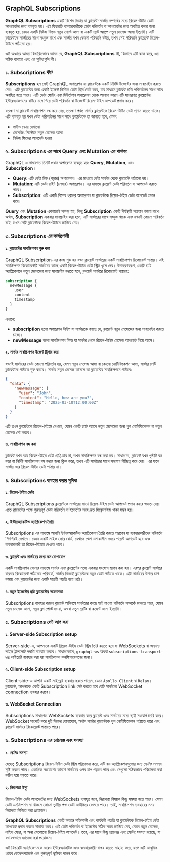 ## GraphQL Subscriptions

**GraphQL Subscriptions** একটি বিশেষ ফিচার যা ক্লায়েন্ট-সার্ভার সম্পর্কের মধ্যে রিয়েল-টাইম ডেটা আপডেটের জন্য ব্যবহৃত হয়। এই ফিচারটি ব্যবহারকারীকে ডেটা পরিবর্তন বা আপডেটের জন্য অবহিত করার জন্য ব্যবহৃত হয়, যেমন একটি নিউজ ফিডে নতুন পোস্ট আসা বা একটি চ্যাট অ্যাপে নতুন মেসেজ আসা ইত্যাদি। এটি ক্লায়েন্টকে সার্ভারের সাথে সংযুক্ত রাখে এবং সার্ভার যখন কোনো পরিবর্তন ঘটায়, তখন সেই পরিবর্তন ক্লায়েন্টে রিয়েল-টাইমে পাঠানো হয়।

এই অধ্যায়ে আমরা বিস্তারিতভাবে জানব যে, **GraphQL Subscriptions** কী, কিভাবে এটি কাজ করে, এর সঠিক ব্যবহার এবং এর সুবিধাগুলি কী।


### **১. Subscriptions কী?**

**Subscriptions** হল সেই GraphQL অপারেশন যা ক্লায়েন্টকে একটি নির্দিষ্ট ইভেন্টের জন্য সাবস্ক্রাইব করতে দেয়। এটি ক্লায়েন্টের জন্য একটি ইভেন্ট ভিত্তিক ডেটা স্ট্রিম তৈরি করে, যার মাধ্যমে ক্লায়েন্ট প্রতি পরিবর্তনের সাথে সাথে অবহিত হতে পারে। এটি ডেটা ফেচিং এবং মিউটেশন অপারেশন থেকে আলাদা কারণ এটি সাধারণত ক্লায়েন্টের ইন্টারঅ্যাকশনের বাইরে চলে গিয়ে ডেটা পরিবর্তন বা ইভেন্টে রিয়েল-টাইম আপডেট প্রদান করে।

যতক্ষণ না ক্লায়েন্ট সাবস্ক্রিপশন বন্ধ করে দেয়, ততক্ষণ পর্যন্ত সার্ভার ক্লায়েন্টকে রিয়েল-টাইম ডেটা প্রদান করতে থাকে। এটি ব্যবহৃত হয় যখন ডেটা পরিবর্তনের সাথে সাথে ক্লায়েন্টকে তা জানতে হবে, যেমন:
- লাইভ স্কোর দেখানো
- মেসেজিং সিস্টেমে নতুন মেসেজ আসা
- নিউজ ফিডের আপডেট হওয়া


### **২. Subscriptions এর সাথে Query এবং Mutation এর পার্থক্য**

GraphQL এ সাধারণত তিনটি প্রধান অপারেশন ব্যবহৃত হয়: **Query**, **Mutation**, এবং **Subscription**।

- **Query**: এটি ডেটা রিড (পড়ার) অপারেশন। এর মাধ্যমে ডেটা সার্ভার থেকে ক্লায়েন্টে পাঠানো হয়।
- **Mutation**: এটি ডেটা রাইট (লেখার) অপারেশন। এর মাধ্যমে ক্লায়েন্ট ডেটা পরিবর্তন বা আপডেট করতে পারে।
- **Subscription**: এটি একটি বিশেষ ধরনের অপারেশন যা ক্লায়েন্টকে রিয়েল-টাইম ডেটা আপডেট প্রদান করে।

**Query** এবং **Mutation** একবারেই সম্পন্ন হয়, কিন্তু **Subscription** একটি দীর্ঘস্থায়ী সংযোগ বজায় রাখে। অর্থাৎ, **Subscription** একবার সাবস্ক্রাইব করা হলে, এটি সার্ভারের সাথে সংযুক্ত থাকে এবং যখনই কোনো পরিবর্তন ঘটে, তখন সেটি ক্লায়েন্টকে রিয়েল-টাইমে জানিয়ে দেয়।


### **৩. Subscriptions এর কার্যপ্রণালী**

#### **১. ক্লায়েন্টের সাবস্ক্রিপশন শুরু করা**
GraphQL Subscription-এর কাজ শুরু হয় যখন ক্লায়েন্ট সার্ভারের একটি সাবস্ক্রিপশন রিকোয়েস্ট পাঠায়। এই সাবস্ক্রিপশন রিকোয়েস্টটি সার্ভারের কাছে একটি রিয়েল-টাইম ডেটা স্ট্রিম খুলে দেয়। উদাহরণস্বরূপ, একটি চ্যাট অ্যাপ্লিকেশনে নতুন মেসেজের জন্য সাবস্ক্রাইব করতে হলে, ক্লায়েন্ট সার্ভারে রিকোয়েস্ট পাঠাবে:

```graphql
subscription {
  newMessage {
    user
    content
    timestamp
  }
}
```

এখানে:
- **subscription** হলো অপারেশন টাইপ যা সার্ভারকে বলছে যে, ক্লায়েন্ট নতুন মেসেজের জন্য সাবস্ক্রাইব করতে চাচ্ছে।
- **newMessage** হলো সাবস্ক্রিপশন ফিল্ড যা সার্ভার থেকে রিয়েল-টাইম মেসেজ আপডেট নিয়ে আসে।

#### **২. সার্ভার সাবস্ক্রিপশন ইভেন্ট ট্রিগার করা**
যখনই সার্ভারের ডেটা কোনো পরিবর্তন হয়, যেমন নতুন মেসেজ আসা বা কোনো নোটিফিকেশন আসা, সার্ভার সেটি ক্লায়েন্টকে পাঠাতে শুরু করবে। সার্ভার নতুন মেসেজ আসলে তা ক্লায়েন্টের সাবস্ক্রিপশনে পাঠাবে:

```json
{
  "data": {
    "newMessage": {
      "user": "John",
      "content": "Hello, how are you?",
      "timestamp": "2025-03-10T12:00:00Z"
    }
  }
}
```

এটি তখন ক্লায়েন্টকে রিয়েল-টাইমে দেখাবে, যেমন একটি চ্যাট অ্যাপে নতুন মেসেজের জন্য পুশ নোটিফিকেশন বা নতুন মেসেজ শো করবে।

#### **৩. সাবস্ক্রিপশন বন্ধ করা**
ক্লায়েন্ট যখন আর রিয়েল-টাইম ডেটা প্রাপ্তি চায় না, তখন সাবস্ক্রিপশন বন্ধ করা হয়। সাধারণত, ক্লায়েন্ট যখন পৃষ্ঠাটি বন্ধ করে বা নির্দিষ্ট সাবস্ক্রিপশন বন্ধ করার জন্য ক্লিক করে, তখন এটি সার্ভারের সাথে সংযোগ বিচ্ছিন্ন করে দেয়। এর ফলে সার্ভার আর রিয়েল-টাইম ডেটা পাঠায় না। 


### **৪. Subscriptions ব্যবহার করার সুবিধা**

#### **১. রিয়েল-টাইম ডেটা**
GraphQL Subscriptions ক্লায়েন্টকে সার্ভারের সাথে রিয়েল-টাইম ডেটা আপডেট প্রদান করার ক্ষমতা দেয়। এতে ক্লায়েন্টের পক্ষে গুরুত্বপূর্ণ ডেটা পরিবর্তন বা ইভেন্টের সঙ্গে দ্রুত সিঙ্ক্রোনাইজ থাকা সম্ভব হয়।

#### **২. ইন্টারঅ্যাকটিভ অ্যাপ্লিকেশন তৈরি**
Subscriptions এর মাধ্যমে আপনি ইন্টারঅ্যাকটিভ অ্যাপ্লিকেশন তৈরি করতে পারবেন যা ব্যবহারকারীদের পরিবর্তন শিগগিরই দেখাবে। যেমন একটি লাইভ স্কোর বোর্ড, যেখানে খেলা চলাকালীন সময়ে পয়েন্ট আপডেট হবে এবং ব্যবহারকারী তা রিয়েল-টাইমে দেখতে পাবে।

#### **৩. ক্লায়েন্ট এবং সার্ভারের মধ্যে কম যোগাযোগ**
একটি সাবস্ক্রিপশন খোলার মাধ্যমে সার্ভার এবং ক্লায়েন্টের মধ্যে একবার সংযোগ স্থাপন করা হয়। এরপর ক্লায়েন্ট সার্ভারে বারবার রিকোয়েস্ট পাঠানোর পরিবর্তে, সার্ভার নিজেই ক্লায়েন্টকে নতুন ডেটা পাঠাতে থাকে। এটি সার্ভারের উপরে চাপ কমায় এবং ক্লায়েন্টের জন্য একটি সাশ্রয়ী পদ্ধতি হয়ে ওঠে।

#### **৪. নতুন ইভেন্টের প্রতি ক্লায়েন্টের সচেতনতা**
Subscriptions ব্যবহার করলে ক্লায়েন্ট অবিলম্বে সার্ভারের কাছে ঘটে যাওয়া পরিবর্তন সম্পর্কে জানতে পারে, যেমন নতুন মেসেজ আসা, নতুন ব্লগ পোস্ট হওয়া, অথবা নতুন রেটিং বা কমেন্ট আসা ইত্যাদি।


### **৫. Subscriptions সেট আপ করা**

#### **১. Server-side Subscription setup**
Server-side-এ, আপনাকে একটি রিয়েল-টাইম ডেটা স্ট্রিম তৈরি করতে হবে যা WebSockets বা অন্যান্য লাইভ ট্রান্সপোর্ট পদ্ধতি ব্যবহার করবে। সাধারণভাবে, `graphql-ws` অথবা `subscriptions-transport-ws` লাইব্রেরি ব্যবহার করা হয় সাবস্ক্রিপশন কনফিগারেশনের জন্য।

#### **২. Client-side Subscription setup**
Client-side-এ আপনি একটি লাইব্রেরি ব্যবহার করতে পারেন, যেমন `Apollo Client` বা `Relay`। ক্লায়েন্টে, আপনাকে একটি Subscription link সেট করতে হবে যেটি সার্ভারের WebSocket connection ব্যবহার করবে।

#### **৩. WebSocket Connection**
Subscriptions সাধারণত WebSockets ব্যবহার করে ক্লায়েন্ট এবং সার্ভারের মধ্যে স্থায়ী সংযোগ তৈরি করে। WebSocket সাপোর্ট করে দুটি দিকের যোগাযোগ, অর্থাৎ সার্ভার ক্লায়েন্টকে পুশ নোটিফিকেশন পাঠাতে পারে এবং ক্লায়েন্ট সার্ভারে রিকোয়েস্ট পাঠাতে পারে।


### **৬. Subscriptions এর চ্যালেঞ্জ এবং সমস্যা**

#### **১. স্কেলিং সমস্যা**
যেহেতু Subscriptions রিয়েল-টাইম ডেটা স্ট্রিম পরিচালনা করে, এটি বড় অ্যাপ্লিকেশনগুলোর জন্য স্কেলিং সমস্যা সৃষ্টি করতে পারে। একাধিক সংযোগের কারণে সার্ভারের ওপর চাপ পড়তে পারে এবং সেগুলো সঠিকভাবে পরিচালনা করা কঠিন হয়ে পড়তে পারে।

#### **২. নিরাপত্তা ইস্যু**
রিয়েল-টাইম ডেটা আপডেটের জন্য WebSockets ব্যবহৃত হলে, নিরাপত্তা বিষয়ক কিছু সমস্যা হতে পারে। যেমন ডেটা এনক্রিপশন না থাকলে কোনো তৃতীয় পক্ষ ডেটা আটকিয়ে ফেলতে পারে। তাই, সাবস্ক্রিপশন ব্যবহারের সময় নিরাপত্তা নিশ্চিত করা প্রয়োজন।


**GraphQL Subscriptions** একটি অত্যন্ত শক্তিশালী এবং কার্যকরী পদ্ধতি যা ক্লায়েন্টকে রিয়েল-টাইম ডেটা আপডেট প্রদান করতে সাহায্য করে। এটি ডেটা পরিবর্তন বা ইভেন্টের সঠিক সময় জানিয়ে দেয়, যেমন নতুন মেসেজ, লাইভ স্কোর, বা অন্য যেকোনো রিয়েল-টাইম আপডেট। তবে, এর সাথে কিছু চ্যালেঞ্জ এবং স্কেলিং সমস্যা রয়েছে, যা যথাযথভাবে ম্যানেজ করা প্রয়োজন। 

এই ফিচারটি অ্যাপ্লিকেশনকে আরও ইন্টারঅ্যাকটিভ এবং ব্যবহারকারী-বান্ধব করতে সাহায্য করে, ফলে এটি আধুনিক ওয়েব ডেভেলপমেন্টে এক গুরুত্বপূর্ণ ভূমিকা পালন করে।